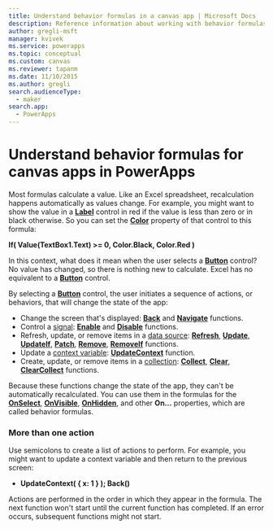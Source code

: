 ```yaml
---
title: Understand behavior formulas in a canvas app | Microsoft Docs
description: Reference information about working with behavior formulas, which change the state of a canvas app in PowerApps
author: gregli-msft
manager: kvivek
ms.service: powerapps
ms.topic: conceptual
ms.custom: canvas
ms.reviewer: tapanm
ms.date: 11/10/2015
ms.author: gregli
search.audienceType: 
  - maker
search.app: 
  - PowerApps
---
```

# Understand behavior formulas for canvas apps in PowerApps

Most formulas calculate a value.  Like an Excel spreadsheet, recalculation happens automatically as values change.  For example, you might want to show the value in a **[Label](controls/control-text-box.md)** control in red if the value is less than zero or in black otherwise. So you can set the **[Color](controls/properties-color-border.md)** property of that control to this formula:

**If( Value(TextBox1.Text) >= 0, Color.Black, Color.Red )**

In this context, what does it mean when the user selects a **[Button](controls/control-button.md)** control?  No value has changed, so there is nothing new to calculate. Excel has no equivalent to a **[Button](controls/control-button.md)** control.  

By selecting a **[Button](controls/control-button.md)** control, the user initiates a sequence of actions, or behaviors, that will change the state of the app:

* Change the screen that's displayed: **[Back](functions/function-navigate.md)** and **[Navigate](functions/function-navigate.md)** functions.
* Control a [signal](functions/signals.md): **[Enable](functions/function-enable-disable.md)** and **[Disable](functions/function-enable-disable.md)** functions.
* Refresh, update, or remove items in a [data source](working-with-data-sources.md): **[Refresh](functions/function-refresh.md)**, **[Update](functions/function-update-updateif.md)**, **[UpdateIf](functions/function-update-updateif.md)**, **[Patch](functions/function-patch.md)**, **[Remove](functions/function-remove-removeif.md)**, **[RemoveIf](functions/function-remove-removeif.md)** functions.
* Update a [context variable](working-with-variables.md#use-a-context-variable):  **[UpdateContext](functions/function-updatecontext.md)** function.
* Create, update, or remove items in a [collection](working-with-data-sources.md#collections):  **[Collect](functions/function-clear-collect-clearcollect.md)**, **[Clear](functions/function-clear-collect-clearcollect.md)**, **[ClearCollect](functions/function-clear-collect-clearcollect.md)** functions.

Because these functions change the state of the app, they can't be automatically recalculated. You can use them in the formulas for the **[OnSelect](controls/properties-core.md)**, **[OnVisible](controls/control-screen.md)**, **[OnHidden](controls/control-screen.md)**, and other **On...** properties, which are called behavior formulas.

### More than one action
Use semicolons to create a list of actions to perform. For example, you might want to update a context variable and then return to the previous screen:

* **UpdateContext( { x: 1 } ); Back()**

Actions are performed in the order in which they appear in the formula.  The next function won't start until the current function has completed. If an error occurs, subsequent functions might not start.

